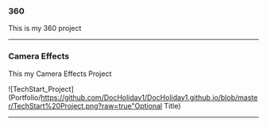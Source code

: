 ### 360

This is my 360 project

<script src="//360.vizor.io/scripts/embed.js" data-vizorurl="https://360.vizor.io/embed/v/y0xed" ></script>

***



### Camera Effects

This my Camera Effects Project

![TechStart_Project](Portfolio/https://github.com/DocHoliday1/DocHoliday1.github.io/blob/master/TechStart%20Project.png?raw=true"Optional Title)

***
